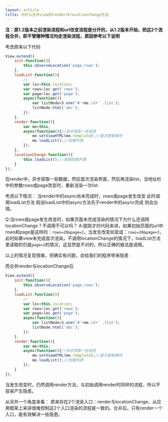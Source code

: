 ```yaml
---
layout: article
title: 为什么合并view的render与locationChange方法
---
```


**注：原1.2版本之前渲染流程和url改变流程是分开的，从1.2版本开始，把这2个流程合并，即不管哪种情况均走渲染流程，原因参考以下说明**

考虑原来以下代码

```js
View.extend({
    init:function(){
        this.observeLocation('page,rows');
    },
    loadList:function(){
        //
        var loc=this.location;
        var rows=loc.get('rows');
        var page=loc.get('page');
        async(function(){
            var listNode=S.one('#'+me.id+' .list');
            listNode.html('abc');
        });
    },
    render:function(){
        var me=this;
        async(function(){//异步获取一些信息
            me.setViewHTML(me.template);//首次更新模块
            me.loadList();//加载列表
        });
    },
    locationChange:function(){
        this.loadList();//直接加载列表
    }
});
```

在render中，异步获取一些数据，然后首次渲染界面，然后再渲染list，当地址栏中的参数rows或page改变时，重新渲染一次list.

考虑以下情况：
当render中的async尚未完成时，rows或page发生改变
此时调用loadList方法
假设loadList中的async方法先于render中的async完成
则会出错。

Q:当rows或page发生改变时，如果页面未完成渲染的情况下为什么还调用locationChange？不调用不可以吗？
A:就刚才的代码来讲，如果初始页面的url中rows和page是这样的：`rows=20&page=2`，当发生改变如变成：`rows=20&page=3`，此时如果view未完成首次渲染，不调用locationChange的情况下，loadList方法里读取的仍是`page=2`的情况，这显然是不对的，所以正确的做法是调用。

以上的情况复现很难，但确实有问题，会给我们的程序带来隐患

而合并render与locationChange后

```js
View.extend({
    init:function(){
        this.observeLocation('page,rows');
    },
    loadList:function(){
        //
        var loc=this.location;
        var rows=loc.get('rows');
        var page=loc.get('page');
        async(function(){
            var listNode=S.one('#'+me.id+' .list');
            listNode.html('abc');
        });
    },
    render:function(){
        var me=this;
        async(function(){//异步获取一些信息
            me.setViewHTML(me.template);//首次更新模块
            me.loadList();//加载列表
        });
    }
});
```

当发生改变时，仍然调用render方法，与初始调用render时同样的流程，所以不容易产生隐患。

从另外一个角度来看：
原来存在2个渲染入口：render与locationChange，从应用框架上来讲很难控制这2个入口渲染的流程是一致的。合并后，只有render一个入口，能有效解决一些隐患。

